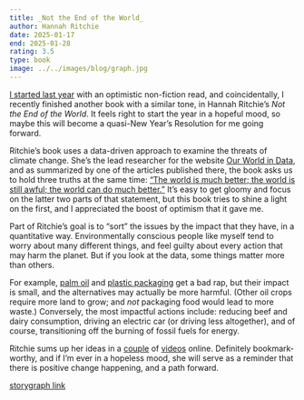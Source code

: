 ```yaml
---
title: _Not the End of the World_
author: Hannah Ritchie
date: 2025-01-17
end: 2025-01-28
rating: 3.5
type: book
image: ../../images/blog/graph.jpg
---
```


[I started last year](/quick-reviews/humankind) with an optimistic non-fiction read, and coincidentally, I recently finished another book with a similar tone, in Hannah Ritchie’s _Not the End of the World_. It feels right to start the year in a hopeful mood, so maybe this will become a quasi-New Year’s Resolution for me going forward.

Ritchie’s book uses a data-driven approach to examine the threats of climate change. She’s the lead researcher for the website [Our World in Data](https://ourworldindata.org/), and as summarized by one of the articles published there, the book asks us to hold three truths at the same time: [“The world is much better; the world is still awful; the world can do much better.”](https://ourworldindata.org/much-better-awful-can-be-better) It’s easy to get gloomy and focus on the latter two parts of that statement, but this book tries to shine a light on the first, and I appreciated the boost of optimism that it gave me.

Part of Ritchie’s goal is to “sort” the issues by the impact that they have, in a quantitative way. Environmentally conscious people like myself tend to worry about many different things, and feel guilty about every action that may harm the planet. But if you look at the data, some things matter more than others.

For example, [palm oil](https://ourworldindata.org/palm-oil) and [plastic packaging](https://ourworldindata.org/faq-on-plastics#are-plastic-alternatives-better-for-the-environment) get a bad rap, but their impact is small, and the alternatives may actually be more harmful. (Other oil crops require more land to grow; and _not_ packaging food would lead to more waste.) Conversely, the most impactful actions include: reducing beef and dairy consumption, driving an electric car (or driving less altogether), and of course, transitioning off the burning of fossil fuels for energy.

Ritchie sums up her ideas in a [couple](https://www.youtube.com/watch?v=Kl3VVrggKz4) of [videos](https://www.youtube.com/watch?v=3XNQFqUwCnU) online. Definitely bookmark-worthy, and if I’m ever in a hopeless mood, she will serve as a reminder that there is positive change happening, and a path forward.

[storygraph link](https://app.thestorygraph.com/books/dbc08d80-243e-47e2-bbeb-4225882e303e)
